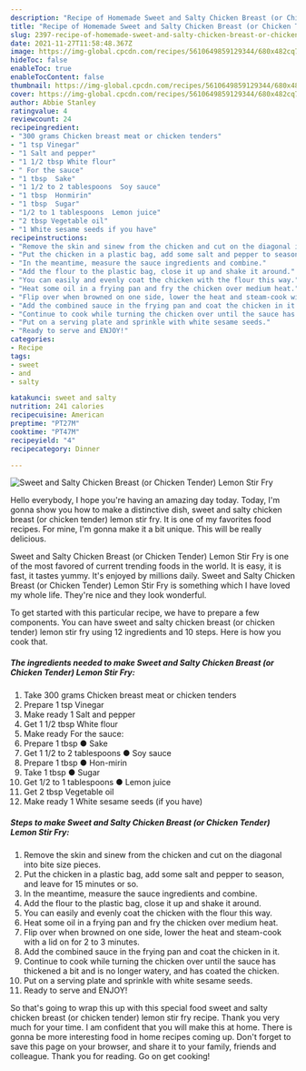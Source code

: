 ```yaml
---
description: "Recipe of Homemade Sweet and Salty Chicken Breast (or Chicken Tender) Lemon Stir Fry"
title: "Recipe of Homemade Sweet and Salty Chicken Breast (or Chicken Tender) Lemon Stir Fry"
slug: 2397-recipe-of-homemade-sweet-and-salty-chicken-breast-or-chicken-tender-lemon-stir-fry
date: 2021-11-27T11:58:48.367Z
image: https://img-global.cpcdn.com/recipes/5610649859129344/680x482cq70/sweet-and-salty-chicken-breast-or-chicken-tender-lemon-stir-fry-recipe-main-photo.jpg
hideToc: false
enableToc: true
enableTocContent: false
thumbnail: https://img-global.cpcdn.com/recipes/5610649859129344/680x482cq70/sweet-and-salty-chicken-breast-or-chicken-tender-lemon-stir-fry-recipe-main-photo.jpg
cover: https://img-global.cpcdn.com/recipes/5610649859129344/680x482cq70/sweet-and-salty-chicken-breast-or-chicken-tender-lemon-stir-fry-recipe-main-photo.jpg
author: Abbie Stanley
ratingvalue: 4
reviewcount: 24
recipeingredient:
- "300 grams Chicken breast meat or chicken tenders"
- "1 tsp Vinegar"
- "1 Salt and pepper"
- "1 1/2 tbsp White flour"
- " For the sauce"
- "1 tbsp  Sake"
- "1 1/2 to 2 tablespoons  Soy sauce"
- "1 tbsp  Honmirin"
- "1 tbsp  Sugar"
- "1/2 to 1 tablespoons  Lemon juice"
- "2 tbsp Vegetable oil"
- "1 White sesame seeds if you have"
recipeinstructions:
- "Remove the skin and sinew from the chicken and cut on the diagonal into bite size pieces."
- "Put the chicken in a plastic bag, add some salt and pepper to season, and leave for 15 minutes or so."
- "In the meantime, measure the sauce ingredients and combine."
- "Add the flour to the plastic bag, close it up and shake it around."
- "You can easily and evenly coat the chicken with the flour this way."
- "Heat some oil in a frying pan and fry the chicken over medium heat."
- "Flip over when browned on one side, lower the heat and steam-cook with a lid on for 2 to 3 minutes."
- "Add the combined sauce in the frying pan and coat the chicken in it."
- "Continue to cook while turning the chicken over until the sauce has thickened a bit and is no longer watery, and has coated the chicken."
- "Put on a serving plate and sprinkle with white sesame seeds."
- "Ready to serve and ENJOY!"
categories:
- Recipe
tags:
- sweet
- and
- salty

katakunci: sweet and salty 
nutrition: 241 calories
recipecuisine: American
preptime: "PT27M"
cooktime: "PT47M"
recipeyield: "4"
recipecategory: Dinner

---
```



![Sweet and Salty Chicken Breast (or Chicken Tender) Lemon Stir Fry](https://img-global.cpcdn.com/recipes/5610649859129344/680x482cq70/sweet-and-salty-chicken-breast-or-chicken-tender-lemon-stir-fry-recipe-main-photo.jpg)

Hello everybody, I hope you're having an amazing day today. Today, I'm gonna show you how to make a distinctive dish, sweet and salty chicken breast (or chicken tender) lemon stir fry. It is one of my favorites food recipes. For mine, I'm gonna make it a bit unique. This will be really delicious.

Sweet and Salty Chicken Breast (or Chicken Tender) Lemon Stir Fry is one of the most favored of current trending foods in the world. It is easy, it is fast, it tastes yummy. It's enjoyed by millions daily. Sweet and Salty Chicken Breast (or Chicken Tender) Lemon Stir Fry is something which I have loved my whole life. They're nice and they look wonderful.




To get started with this particular recipe, we have to prepare a few components. You can have sweet and salty chicken breast (or chicken tender) lemon stir fry using 12 ingredients and 10 steps. Here is how you cook that.

<!--inarticleads1-->

##### The ingredients needed to make Sweet and Salty Chicken Breast (or Chicken Tender) Lemon Stir Fry:

1. Take 300 grams Chicken breast meat or chicken tenders
1. Prepare 1 tsp Vinegar
1. Make ready 1 Salt and pepper
1. Get 1 1/2 tbsp White flour
1. Make ready  For the sauce:
1. Prepare 1 tbsp ● Sake
1. Get 1 1/2 to 2 tablespoons ● Soy sauce
1. Prepare 1 tbsp ● Hon-mirin
1. Take 1 tbsp ● Sugar
1. Get 1/2 to 1 tablespoons ● Lemon juice
1. Get 2 tbsp Vegetable oil
1. Make ready 1 White sesame seeds (if you have)




<!--inarticleads2-->

##### Steps to make Sweet and Salty Chicken Breast (or Chicken Tender) Lemon Stir Fry:

1. Remove the skin and sinew from the chicken and cut on the diagonal into bite size pieces.
1. Put the chicken in a plastic bag, add some salt and pepper to season, and leave for 15 minutes or so.
1. In the meantime, measure the sauce ingredients and combine.
1. Add the flour to the plastic bag, close it up and shake it around.
1. You can easily and evenly coat the chicken with the flour this way.
1. Heat some oil in a frying pan and fry the chicken over medium heat.
1. Flip over when browned on one side, lower the heat and steam-cook with a lid on for 2 to 3 minutes.
1. Add the combined sauce in the frying pan and coat the chicken in it.
1. Continue to cook while turning the chicken over until the sauce has thickened a bit and is no longer watery, and has coated the chicken.
1. Put on a serving plate and sprinkle with white sesame seeds.
1. Ready to serve and ENJOY!



So that's going to wrap this up with this special food sweet and salty chicken breast (or chicken tender) lemon stir fry recipe. Thank you very much for your time. I am confident that you will make this at home. There is gonna be more interesting food in home recipes coming up. Don't forget to save this page on your browser, and share it to your family, friends and colleague. Thank you for reading. Go on get cooking!
